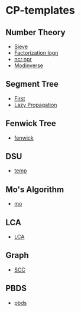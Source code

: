 # CP-templates

## Number Theory
- [Sieve](https://github.com/tusharjaiswal123/CP-templates/blob/main/Sieve%20of%20eratosthenes.cpp)
- [Factorization logn](https://github.com/tusharjaiswal123/CP-templates/blob/main/prime%20factorization%20log%20n.cpp)
- [ncr,npr](https://github.com/tusharjaiswal123/CP-templates/blob/main/ncr(pow%2Cinvmod).cpp)
- [Modinverse](https://github.com/tusharjaiswal123/CP-templates/blob/main/Modinv(extended%20euclid's).cpp)


## Segment Tree
- [First](https://github.com/tusharjaiswal123/CP-templates/blob/main/SegmentTree.cpp)
- [Lazy Propagation](https://github.com/tusharjaiswal123/CP-templates/blob/main/lazy_propagation.cpp)


## Fenwick Tree
- [fenwick](https://github.com/tusharjaiswal123/CP-templates/blob/main/fenwick%20tree.cpp)


## DSU
- [temp](https://github.com/tusharjaiswal123/CP-templates/blob/main/dsu.cpp)

## Mo's Algorithm
- [mo](https://github.com/tusharjaiswal123/CP-templates/blob/main/Mo's%20algo%20(Sqrt%20Decomposition).cpp)

## LCA
- [LCA](https://github.com/tusharjaiswal123/CP-templates/blob/main/LCA.cpp)

## Graph
- [SCC](https://github.com/tusharjaiswal123/CP-templates/blob/main/SCC.cpp)

## PBDS
- [pbds](https://github.com/tusharjaiswal123/CP-templates/blob/main/pbds.cpp)
